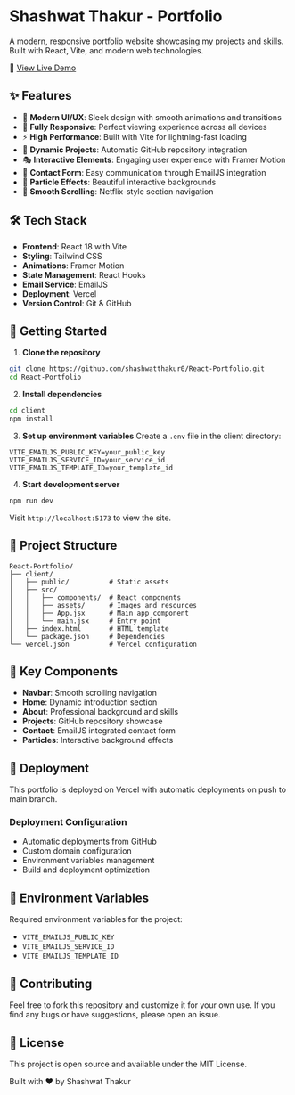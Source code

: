 # Shashwat Thakur - Portfolio

A modern, responsive portfolio website showcasing my projects and skills. Built with React, Vite, and modern web technologies.

🔗 [View Live Demo](https://shashwatth-portfolio.vercel.app/)

## ✨ Features

- 🎨 **Modern UI/UX**: Sleek design with smooth animations and transitions
- 📱 **Fully Responsive**: Perfect viewing experience across all devices
- ⚡ **High Performance**: Built with Vite for lightning-fast loading
- 🔄 **Dynamic Projects**: Automatic GitHub repository integration
- 🎭 **Interactive Elements**: Engaging user experience with Framer Motion
- 📧 **Contact Form**: Easy communication through EmailJS integration
- 🌟 **Particle Effects**: Beautiful interactive backgrounds
- 🎯 **Smooth Scrolling**: Netflix-style section navigation

## 🛠️ Tech Stack

- **Frontend**: React 18 with Vite
- **Styling**: Tailwind CSS
- **Animations**: Framer Motion
- **State Management**: React Hooks
- **Email Service**: EmailJS
- **Deployment**: Vercel
- **Version Control**: Git & GitHub

## 🚀 Getting Started

1. **Clone the repository**
```bash
git clone https://github.com/shashwatthakur0/React-Portfolio.git
cd React-Portfolio
```

2. **Install dependencies**
```bash
cd client
npm install
```

3. **Set up environment variables**
Create a `.env` file in the client directory:
```env
VITE_EMAILJS_PUBLIC_KEY=your_public_key
VITE_EMAILJS_SERVICE_ID=your_service_id
VITE_EMAILJS_TEMPLATE_ID=your_template_id
```

4. **Start development server**
```bash
npm run dev
```

Visit `http://localhost:5173` to view the site.

## 📂 Project Structure

```
React-Portfolio/
├── client/
│   ├── public/          # Static assets
│   ├── src/
│   │   ├── components/  # React components
│   │   ├── assets/      # Images and resources
│   │   ├── App.jsx      # Main app component
│   │   └── main.jsx     # Entry point
│   ├── index.html       # HTML template
│   └── package.json     # Dependencies
└── vercel.json          # Vercel configuration
```

## 🎨 Key Components

- **Navbar**: Smooth scrolling navigation
- **Home**: Dynamic introduction section
- **About**: Professional background and skills
- **Projects**: GitHub repository showcase
- **Contact**: EmailJS integrated contact form
- **Particles**: Interactive background effects

## 🚀 Deployment

This portfolio is deployed on Vercel with automatic deployments on push to main branch.

### Deployment Configuration
- Automatic deployments from GitHub
- Custom domain configuration
- Environment variables management
- Build and deployment optimization

## 📝 Environment Variables

Required environment variables for the project:
- `VITE_EMAILJS_PUBLIC_KEY`
- `VITE_EMAILJS_SERVICE_ID`
- `VITE_EMAILJS_TEMPLATE_ID`

## 🤝 Contributing

Feel free to fork this repository and customize it for your own use. If you find any bugs or have suggestions, please open an issue.

## 📄 License

This project is open source and available under the MIT License.


Built with ❤️ by Shashwat Thakur
